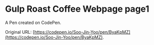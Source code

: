 # Gulp Roast Coffee Webpage page1

A Pen created on CodePen.

Original URL: [https://codepen.io/Soo-Jin-Yoo/pen/ByaKpMZ](https://codepen.io/Soo-Jin-Yoo/pen/ByaKpMZ).

